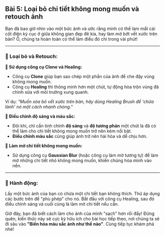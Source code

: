 ## Bài 5: Loại bỏ chi tiết không mong muốn và retouch ảnh

Bạn đã bao giờ nhìn vào một bức ảnh và ước rằng mình có thể làm mất cái cột điện kỳ cục ở giữa không gian đẹp đẽ kia, hay làm mờ bớt vết xước trên bàn? Ồ, chúng ta hoàn toàn có thể làm điều đó chỉ trong vài phút!

---

### 📌 Loại bỏ và Retouch:

**🔹 Sử dụng công cụ Clone và Healing:**
- Công cụ **Clone** giúp bạn sao chép một phần của ảnh để che đậy vùng không mong muốn.
- Công cụ **Healing** thì thông minh hơn một chút, tự động hòa trộn vùng đã chỉnh sửa với môi trường xung quanh.

Ví dụ: *"Muốn xóa bỏ vết xước trên bàn, hãy dùng Healing Brush để 'chữa lành' nó một cách nhanh chóng."*

**🔹 Điều chỉnh độ sáng và màu sắc:**
- Đôi khi, chỉ cần tinh chỉnh **độ sáng** và **độ tương phản** một chút là đã có thể làm cho chi tiết không mong muốn trở nên kém nổi bật.
- **Điều chỉnh màu sắc** cũng giúp ảnh trở nên hài hòa và dễ chịu hơn.

**🔹 Làm mờ chi tiết không mong muốn:**
- Sử dụng công cụ **Gaussian Blur** (hoặc công cụ làm mờ tương tự) để làm mờ những chi tiết nhỏ không mong muốn, khiến chúng hòa mình vào nền.

---

### 🚀 Hành động:

Lấy một bức ảnh của bạn có chứa một chi tiết bạn không thích. Thử áp dụng các bước trên để "phù phép" cho nó. Bắt đầu với công cụ Healing, sau đó điều chỉnh sáng và cuối cùng là làm mờ chi tiết nếu cần.

Giờ đây, bạn đã biết cách làm cho ảnh của mình "sạch" hơn rồi đấy! Đừng quên, kiến thức này sẽ cực kỳ hữu ích cho bài học tiếp theo, nơi chúng ta sẽ đi sâu vào **"Biến hóa màu sắc ảnh như thế nào"**. Cùng tiếp tục khám phá nhé!